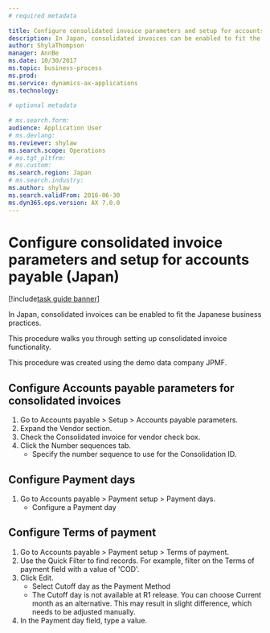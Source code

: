 ```yaml
--- 
# required metadata 
 
title: Configure consolidated invoice parameters and setup for accounts payable (Japan)
description: In Japan, consolidated invoices can be enabled to fit the Japanese business practices. 
author: ShylaThompson
manager: AnnBe 
ms.date: 10/30/2017
ms.topic: business-process 
ms.prod:  
ms.service: dynamics-ax-applications 
ms.technology:  
 
# optional metadata 
 
# ms.search.form:   
audience: Application User 
# ms.devlang:  
ms.reviewer: shylaw
ms.search.scope: Operations 
# ms.tgt_pltfrm:  
# ms.custom:  
ms.search.region: Japan
# ms.search.industry: 
ms.author: shylaw
ms.search.validFrom: 2016-06-30 
ms.dyn365.ops.version: AX 7.0.0 
---
```

# Configure consolidated invoice parameters and setup for accounts payable (Japan)

[!include[task guide banner](../../includes/task-guide-banner.md)]

In Japan, consolidated invoices can be enabled to fit the Japanese business practices.



This procedure walks you through setting up consolidated invoice functionality.



This procedure was created using the demo data company JPMF.


## Configure Accounts payable parameters for consolidated invoices
1. Go to Accounts payable > Setup > Accounts payable parameters.
2. Expand the Vendor section.
3. Check the Consolidated invoice for vendor check box.
4. Click the Number sequences tab.
    * Specify the number sequence to use for the Consolidation ID.  

## Configure Payment days
1. Go to Accounts payable > Payment setup > Payment days.
    * Configure a Payment day  

## Configure Terms of payment
1. Go to Accounts payable > Payment setup > Terms of payment.
2. Use the Quick Filter to find records. For example, filter on the Terms of payment field with a value of 'COD'.
3. Click Edit.
    * Select Cutoff day as the Payment Method  
    * The Cutoff day is not available at R1 release. You can choose Current month as an alternative. This may result in slight difference, which needs to be adjusted manually.   
4. In the Payment day field, type a value.

